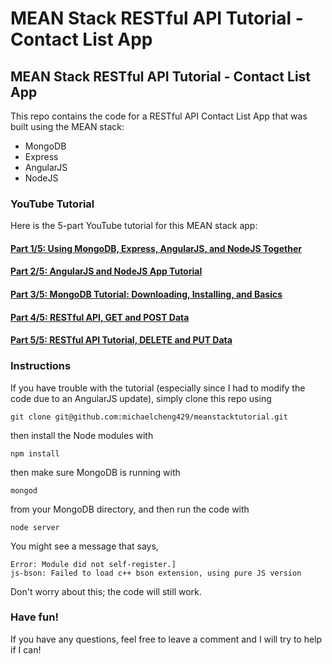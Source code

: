 # MEAN Stack RESTful API Tutorial - Contact List App
<h2>MEAN Stack RESTful API Tutorial - Contact List App</h2>

This repo contains the code for a RESTful API Contact List App that was built using the MEAN stack:

<ul>
<li>MongoDB</li>
<li>Express</li>
<li>AngularJS</li>
<li>NodeJS</li>
</ul>

<h3>YouTube Tutorial</h3>

Here is the 5-part YouTube tutorial for this MEAN stack app:

<h4><a href="https://www.youtube.com/watch?v=kHV7gOHvNdk">Part 1/5: Using MongoDB, Express, AngularJS, and NodeJS Together</a></h4>

<h4><a href="https://www.youtube.com/watch?v=7F1nLajs4Eo">Part 2/5: AngularJS and NodeJS App Tutorial</a></h4>

<h4><a href="https://www.youtube.com/watch?v=oVIeMfvgTz8">Part 3/5: MongoDB Tutorial: Downloading, Installing, and Basics</a></h4>

<h4><a href="https://www.youtube.com/watch?v=iFsYJG3fGro">Part 4/5: RESTful API, GET and POST Data</a></h4>

<h4><a href="https://www.youtube.com/watch?v=06_SIzYXgqQ">Part 5/5: RESTful API Tutorial, DELETE and PUT Data</a></h4>

<h3>Instructions</h3>

If you have trouble with the tutorial (especially since I had to modify the code due to an AngularJS update), simply clone this repo using 

    git clone git@github.com:michaelcheng429/meanstacktutorial.git

then install the Node modules with

    npm install

then make sure MongoDB is running with

    mongod

from your MongoDB directory, and then run the code with 

    node server

You might see a message that says, 

    Error: Module did not self-register.]
    js-bson: Failed to load c++ bson extension, using pure JS version
    
Don't worry about this; the code will still work.

<h3>Have fun!</h3>

If you have any questions, feel free to leave a comment and I will try to help if I can!
